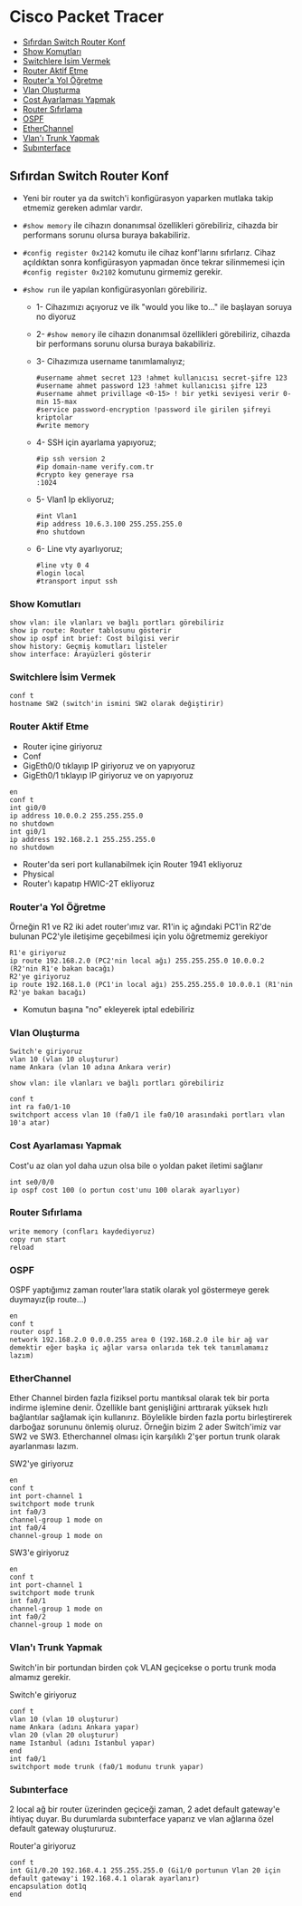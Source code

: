 # Cisco Packet Tracer

- [Sıfırdan Switch Router Konf](#Sıfırdan-Switch-Router-Konf)
- [Show Komutları](#Show-Komutları)
- [Switchlere İsim Vermek](#Switchlere-İsim-Vermek)
- [Router Aktif Etme](#Router-Aktif-Etme)
- [Router'a Yol Öğretme](#Router'a-Yol-Öğretme)
- [Vlan Oluşturma](#Vlan-Oluşturma)
- [Cost Ayarlaması Yapmak](#Cost-Ayarlaması-Yapmak)
- [Router Sıfırlama](#Router-Sıfırlama)
- [OSPF](#OSPF)
- [EtherChannel](#EtherChannel)
- [Vlan'ı Trunk Yapmak](#Vlan'ı-Trunk-Yapmak)
- [Subınterface](#Subınterface)

## Sıfırdan Switch Router Konf

* Yeni bir router ya da switch'i konfigürasyon yaparken mutlaka takip etmemiz gereken adımlar vardır.
* ```#show memory``` ile cihazın donanımsal özellikleri görebiliriz, cihazda bir performans sorunu olursa buraya bakabiliriz.
* ```#config register 0x2142``` komutu ile cihaz konf'larını sıfırlarız. Cihaz açıldıktan sonra konfigürasyon yapmadan önce tekrar silinmemesi için ```#config register 0x2102``` komutunu girmemiz gerekir.
* ```#show run``` ile yapılan konfigürasyonları görebiliriz.

  * 1- Cihazımızı açıyoruz ve ilk "would you like to..." ile başlayan soruya no diyoruz 

  * 2- ```#show memory``` ile cihazın donanımsal özellikleri görebiliriz, cihazda bir performans sorunu olursa buraya bakabiliriz.
 
  * 3- Cihazımıza username tanımlamalıyız;
    ```
    #username ahmet secret 123 !ahmet kullanıcısı secret-şifre 123
    #username ahmet password 123 !ahmet kullanıcısı şifre 123 
    #username ahmet privillage <0-15> ! bir yetki seviyesi verir 0-min 15-max
    #service password-encryption !password ile girilen şifreyi kriptolar
    #write memory
    ```
  * 4- SSH için ayarlama yapıyoruz;
    ```
    #ip ssh version 2
    #ip domain-name verify.com.tr
    #crypto key generaye rsa
    :1024
  * 5- Vlan1 Ip ekliyoruz;
    ```
    #int Vlan1
    #ip address 10.6.3.100 255.255.255.0
    #no shutdown
    ```
  * 6- Line vty ayarlıyoruz;
    ```
    #line vty 0 4
    #login local
    #transport input ssh
    ```

### Show Komutları

```
show vlan: ile vlanları ve bağlı portları görebiliriz
show ip route: Router tablosunu gösterir
show ip ospf int brief: Cost bilgisi verir
show history: Geçmiş komutları listeler
show interface: Arayüzleri gösterir
```

### Switchlere İsim Vermek

```
conf t
hostname SW2 (switch'in ismini SW2 olarak değiştirir)
```
### Router Aktif Etme

- Router içine giriyoruz
- Conf
- GigEth0/0 tıklayıp IP giriyoruz ve on yapıyoruz
- GigEth0/1 tıklayıp IP giriyoruz ve on yapıyoruz

```
en
conf t
int gi0/0
ip address 10.0.0.2 255.255.255.0
no shutdown
int gi0/1
ip address 192.168.2.1 255.255.255.0
no shutdown
```

- Router'da seri port kullanabilmek için Router 1941 ekliyoruz
- Physical
- Router'ı kapatıp HWIC-2T ekliyoruz

### Router'a Yol Öğretme

Örneğin R1 ve R2 iki adet router'ımız var. R1'in iç ağındaki PC1'in R2'de bulunan PC2'yle iletişime geçebilmesi için yolu öğretmemiz gerekiyor
```
R1'e giriyoruz
ip route 192.168.2.0 (PC2'nin local ağı) 255.255.255.0 10.0.0.2 (R2'nin R1'e bakan bacağı)
R2'ye giriyoruz
ip route 192.168.1.0 (PC1'in local ağı) 255.255.255.0 10.0.0.1 (R1'nin R2'ye bakan bacağı)
```
- Komutun başına "no" ekleyerek iptal edebiliriz

### Vlan Oluşturma
```
Switch'e giriyoruz
vlan 10 (vlan 10 oluşturur)
name Ankara (vlan 10 adına Ankara verir)
```
```
show vlan: ile vlanları ve bağlı portları görebiliriz
```
```
conf t
int ra fa0/1-10
switchport access vlan 10 (fa0/1 ile fa0/10 arasındaki portları vlan 10'a atar)
```

### Cost Ayarlaması Yapmak

Cost'u az olan yol daha uzun olsa bile o yoldan paket iletimi sağlanır

```
int se0/0/0
ip ospf cost 100 (o portun cost'unu 100 olarak ayarlıyor)
```

### Router Sıfırlama 
```
write memory (confları kaydediyoruz)
copy run start
reload
```

### OSPF
OSPF yaptığımız zaman router'lara statik olarak yol göstermeye gerek duymayız(ip route...)
```
en
conf t
router ospf 1
network 192.168.2.0 0.0.0.255 area 0 (192.168.2.0 ile bir ağ var demektir eğer başka iç ağlar varsa onlarıda tek tek tanımlamamız lazım)
```

### EtherChannel
Ether Channel birden fazla fiziksel portu mantıksal olarak tek bir porta indirme işlemine denir. Özellikle bant genişliğini arttırarak yüksek hızlı bağlantılar sağlamak için kullanırız. Böylelikle birden fazla portu birleştirerek darboğaz sorununu önlemiş oluruz. Örneğin bizim 2 ader Switch'imiz var SW2 ve SW3. Etherchannel olması için karşılıklı 2'şer portun trunk olarak ayarlanması lazım.

SW2'ye giriyoruz
```
en
conf t
int port-channel 1
switchport mode trunk
int fa0/3
channel-group 1 mode on
int fa0/4
channel-group 1 mode on
```
SW3'e giriyoruz
```
en
conf t
int port-channel 1
switchport mode trunk
int fa0/1
channel-group 1 mode on
int fa0/2
channel-group 1 mode on
```

### Vlan'ı Trunk Yapmak

Switch'in bir portundan birden çok VLAN geçicekse o portu trunk moda almamız gerekir.

Switch'e giriyoruz
```
conf t
vlan 10 (vlan 10 oluşturur)
name Ankara (adını Ankara yapar)
vlan 20 (vlan 20 oluşturur)
name Istanbul (adını Istanbul yapar)
end
int fa0/1
switchport mode trunk (fa0/1 modunu trunk yapar)
```

### Subınterface

2 local ağ bir router üzerinden geçiceği zaman, 2 adet default gateway'e ihtiyaç duyar. Bu durumlarda subınterface yaparız ve vlan ağlarına özel default gateway oluştururuz.

Router'a giriyoruz
```
conf t
int Gi1/0.20 192.168.4.1 255.255.255.0 (Gi1/0 portunun Vlan 20 için default gateway'i 192.168.4.1 olarak ayarlanır)
encapsulation dot1q
end
```
  
